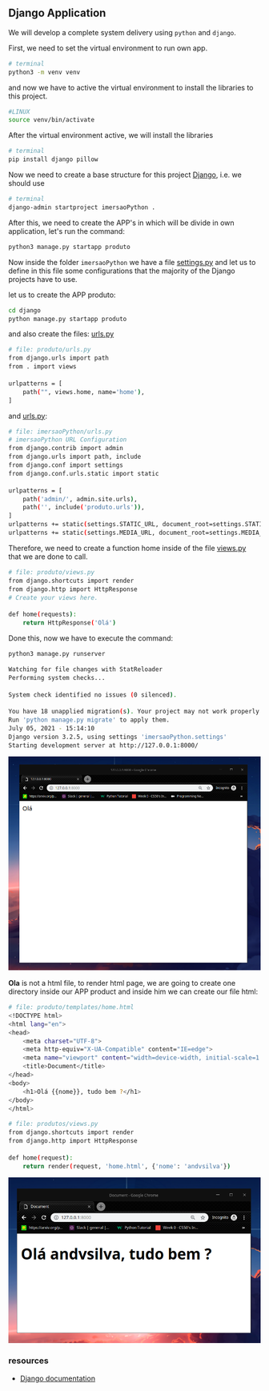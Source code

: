 ## Django Application

We will develop a complete system delivery using ```python``` and ```django```.


First, we need to set the virtual environment to run own app.

```bash
# terminal
python3 -m venv venv
```

and now we have to active the virtual environment to install the libraries to this project.

```Bash
#LINUX
source venv/bin/activate
```

After the virtual environment active, we will install the libraries

```bash
# terminal
pip install django pillow
```

Now we need to create a base structure for this project [Django](https://www.djangoproject.com/start/), i.e. we should use

```bash
# terminal
django-admin startproject imersaoPython .
```

After this, we need to create the APP's in which will be divide in own application, let's run the command:

```bash
python3 manage.py startapp produto
```

Now inside the folder ```imersaoPython``` we have a file [settings.py](/imersaoPython/settings.py) and let us to define in this file some configurations that the majority of the Django projects have to use.

let us to create the APP produto:

```bash
cd django
python manage.py startapp produto
```

and also create the files: [urls.py](produto/urls.py) 

```bash
# file: produto/urls.py
from django.urls import path
from . import views

urlpatterns = [
    path("", views.home, name='home'),
]
```
and [urls.py](imersaoPython/urls.py):

```bash
# file: imersaoPython/urls.py
# imersaoPython URL Configuration
from django.contrib import admin
from django.urls import path, include
from django.conf import settings
from django.conf.urls.static import static

urlpatterns = [
    path('admin/', admin.site.urls),
    path('', include('produto.urls')),
]
urlpatterns += static(settings.STATIC_URL, document_root=settings.STATIC_ROOT)
urlpatterns += static(settings.MEDIA_URL, document_root=settings.MEDIA_ROOT)
```

Therefore, we need to create a function home inside of the file [views.py](produto/views.py) that we are done to call.

```bash
# file: produto/views.py
from django.shortcuts import render
from django.http import HttpResponse
# Create your views here.

def home(requests):
    return HttpResponse('Olá')
```

Done this, now we have to execute the command:

```bash
python3 manage.py runserver
```

```bash
Watching for file changes with StatReloader
Performing system checks...

System check identified no issues (0 silenced).

You have 18 unapplied migration(s). Your project may not work properly until you apply the migrations for app(s): admin, auth, contenttypes, sessions.
Run 'python manage.py migrate' to apply them.
July 05, 2021 - 15:14:10
Django version 3.2.5, using settings 'imersaoPython.settings'
Starting development server at http://127.0.0.1:8000/
```

![](figures/home.png)

**Ola** is not a html file, to render html page, we are going to create one directory inside our APP product and inside him we can create our file html:

```bash
# file: produto/templates/home.html
<!DOCTYPE html>
<html lang="en">
<head>
    <meta charset="UTF-8">
    <meta http-equiv="X-UA-Compatible" content="IE=edge">
    <meta name="viewport" content="width=device-width, initial-scale=1.0">
    <title>Document</title>
</head>
<body>
    <h1>Olá {{nome}}, tudo bem ?</h1>
</body>
</html>
```

```bash
# file: produtos/views.py
from django.shortcuts import render
from django.http import HttpResponse

def home(request):
    return render(request, 'home.html', {'nome': 'andvsilva'})
```

![](figures/hellouser.png)


### resources

- [Django documentation](https://docs.djangoproject.com/en/3.2/)